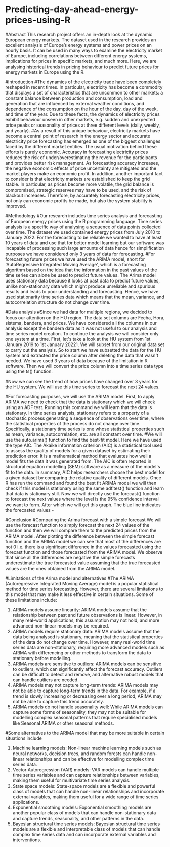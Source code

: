 # Predicting-day-ahead-energy-prices-using-R
#Abstract 
This research project offers an in-depth look at the dynamic European energy markets. The dataset used in the research provides an excellent analysis of Europe’s energy systems and power prices on an hourly basis. It can be used in many ways to examine the electricity market of Europe, including correlations between different energy systems, implications for prices in specific markets, and much more. Here, we are analysing historical trends in pricing behaviour to predict future prices for energy markets in Europe using the R.

#Introduction 
#The dynamics of the electricity trade have been completely reshaped in recent times. In particular, electricity has become a commodity that displays a set of characteristics that are uncommon to other markets: a constant balance between production and consumption, load and generation that are influenced by external weather conditions, and dependence of the consumption on the hour of the day, day of the week, and time of the year. Due to these facts, the dynamics of electricity prices exhibit behaviour unseen in other markets, e.g. sudden and unexpected price peaks or seasonality of prices at three different levels (daily, weekly, and yearly). 
#As a result of this unique behaviour, electricity markets have become a central point of research in the energy sector and accurate electricity price forecasting has emerged as one of the biggest challenges faced by the different market entities. The usual motivation behind these efforts is purely economic. Accuracy in forecasting electricity prices reduces the risk of under/overestimating the revenue for the participants and provides better risk management. As forecasting accuracy increases, the negative economic effects of price uncertainty are mitigated and the market players make an economic profit. 
In addition, another important fact to consider is that electricity markets are established to keep the grid stable. In particular, as prices become more volatile, the grid balance is compromised, strategic reserves may have to be used, and the risk of blackout increases. Therefore, by accurately forecasting electricity prices, not only can economic profits be made, but also the system stability is improved. 

#Methodology 
#Our research includes time series analysis and forecasting of European energy prices using the R programming language. 
Time series analysis is a specific way of analysing a sequence of data points collected over time. The dataset we used contained energy prices from July 2010 to January 2022. For the forecasting to be reliable we wanted to have at least 10 years of data and use that for better model learning but our software was incapable of processing such large amounts of data hence for simplification purposes we have considered only 3 years of data for forecasting. 
#For forecasting future prices we have used the ARIMA model, short for 'AutoRegressive Integrated Moving Average', which is a forecasting algorithm based on the idea that the information in the past values of the time series can alone be used to predict future values. The Arima model uses stationary data because it looks at past data to predict future values, unlike non-stationary data which might produce unreliable and spurious results and leads to poor understanding and forecasting. Hence, we have used stationarity time series data which means that the mean, variance, and autocorrelation structure do not change over time. 

#Data analysis 
#Since we had data for multiple regions, we decided to focus our attention on the HU region. The data set columns are Fecha, Hora, sistema, bandera, and prices. We have considered all the columns in our analysis except the bandera data as it was not useful to our analysis and time series model creation. To continue the analysis we will consider only one system at a time. First, let's take a look at the HU system from 1st January 2019 to 1st January 20221. We will subset from our original data set to carry out the analysis. So to start we have subsetted the data for the HU system and extracted the price column after deleting the data that wasn't needed. We have used 3 years of data because of the limitation in R software.
Then we will convert the price column into a time series data type using the ts() function. 

#Now we can see the trend of how prices have changed over 3 years for the HU system. We will use this time series to forecast the next 24 values.

#For forecasting purposes, we will use the ARIMA model. First, to apply ARIMA we need to check that the data is stationary which we will check using an ADF test. Running this command we will learn that the data is stationary. In time series analysis, stationary refers to a property of a stochastic process generating a sequence of observations over time, where the statistical properties of the process do not change over time. Specifically, a stationary time series is one whose statistical properties such as mean, variance, autocorrelation, etc. are all constant over time. 
#We will use the auto.arima() function to find the best-fit model. Here we have used the type AIC. The Akaike information criterion (AIC) is a statistical tool used to assess the quality of models for a given dataset by estimating their prediction error. It is a mathematical method that evaluates how well a model fits the data it was generated from. The AIC is often reported in structural equation modelling (SEM) software as a measure of the model's fit to the data. In summary, AIC helps researchers choose the best model for a given dataset by comparing the relative quality of different models. 
Once R has run the command and found the best fit ARIMA model we will then check if this model is stationary using the same adf.test() function and learn that data is stationary still. 
Now we will directly use the forecast() function to forecast the next values where the level is the 95% confidence interval we want to form. 
After which we will get this graph. The blue line indicates the forecasted values -

#Conclusion 
#Comparing the Arima forecast with a simple forecast 
We will use the forecast function to simply forecast the next 24 values of the function and then we will compare them to the predicted prices from the ARIMA model. 
After plotting the difference between the simple forecast function and the ARIMA model we can see that most of the differences are not 0 i.e. there is a significant difference in the values forecasted using the forecast function and those forecasted from the ARIMA model. We observe that since all the differences are negative the simple forecasts underestimate the true forecasted value assuming that the true forecasted values are the ones obtained from the ARIMA model.


#Limitations of the Arima model and alternatives 
#The ARIMA (Autoregressive Integrated Moving Average) model is a popular statistical method for time series forecasting. However, there are several limitations to this model that may make it less effective in certain situations. Some of these limitations include: 
1. ARIMA models assume linearity: ARIMA models assume that the relationship between past and future observations is linear. However, in many real-world applications, this assumption may not hold, and more advanced non-linear models may be required. 
2. ARIMA models require stationary data: ARIMA models assume that the data being analysed is stationary, meaning that the statistical properties of the data do not change over time. However, many real-world time series data are non-stationary, requiring more advanced models such as ARIMA with differencing or other methods to transform the data to stationary before modelling. 
3. ARIMA models are sensitive to outliers: ARIMA models can be sensitive to outliers, which can significantly affect the forecast accuracy. Outliers can be difficult to detect and remove, and alternative robust models that can handle outliers are needed. 
4. ARIMA models may not capture long-term trends: ARIMA models may not be able to capture long-term trends in the data. For example, if a trend is slowly increasing or decreasing over a long period, ARIMA may not be able to capture this trend accurately. 
5. ARIMA models do not handle seasonality well: While ARIMA models can capture some forms of seasonality, they may not be suitable for modelling complex seasonal patterns that require specialised models like Seasonal ARIMA or other seasonal methods.
    
#Some alternatives to the ARIMA model that may be more suitable in certain situations include 
1. Machine learning models: Non-linear machine learning models such as neural networks, decision trees, and random forests can handle non-linear relationships and can be effective for modelling complex time series data. 
2. Vector Autoregression (VAR) models: VAR models can handle multiple time series variables and can capture relationships between variables, making them useful for multivariate time series analysis. 
3. State space models: State-space models are a flexible and powerful class of models that can handle non-linear relationships and incorporate external variables, making them useful for a wide range of time series applications. 
4. Exponential smoothing models: Exponential smoothing models are another popular class of models that can handle non-stationary data and capture trends, seasonality, and other patterns in the data. 
5. Bayesian structural time series models: Bayesian structural time series models are a flexible and interpretable class of models that can handle complex time series data and can incorporate external variables and interventions.
